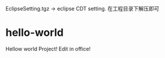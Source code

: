 EclipseSetting.tgz -> eclipse CDT setting.
在工程目录下解压即可

# hello-world
Hellow world Project!
Edit in office!


